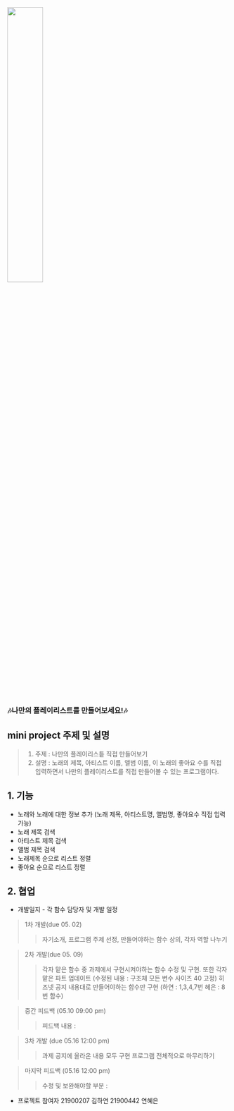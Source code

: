 
<img src ="https://user-images.githubusercontent.com/74174059/117560786-bb2bed80-b0cb-11eb-99de-1c61de0373fa.jpg" width= "40%">


### 🎶나만의 플레이리스트를 만들어보세요!🎶 

## mini project 주제 및 설명
> 1) 주제 : 나만의 플레이리스틑 직접 만들어보기 
> 2) 설명 : 노래의 제목, 아티스트 이름, 앨범 이름, 이 노래의 좋아요 수를 직접 입력하면서 나만의 플레이리스트를 직접 만들어볼 수 있는 프로그램이다. 


## 1. 기능
* 노래와 노래에 대한 정보 추가 (노래 제목, 아티스트명, 앨범명, 좋아요수 직접 입력 가능)
* 노래 제목 검색
* 아티스트 제목 검색
* 앨범 제목 검색 
* 노래제목 순으로 리스트 정렬
* 좋아요 순으로 리스트 정렬

## 2. 협업 
* 개발일지 - 각 함수 담당자 및 개발 일정 
> 1차 개발(due 05. 02) 
>> 자기소개, 프로그램 주제 선정, 만들어야하는 함수 상의, 각자 역할 나누기 

> 2차 개발(due 05. 09)
>>  각자 맡은 함수 중 과제에서 구현시켜야하는 함수 수정 및 구현. 또한 각자 맡은 파트 업데이트 (수정된 내용 : 구조체 모든 변수 사이즈 40 고정)
>>  히즈넷 공지 내용대로 만들어야하는 함수만 구현 (하연 : 1,3,4,7번 혜은 : 8번 함수)  

> 중간 피드백 (05.10 09:00 pm) 
>> 피드백 내용 : 

> 3차 개발 (due 05.16 12:00 pm) 
>> 과제 공지에 올라온 내용 모두 구현 
>> 프로그램 전체적으로 마무리하기 

> 마지막 피드백 (05.16 12:00 pm)
>> 수정 및 보완해야할 부분 : 

* 프로젝트 참여자
21900207 김하연  21900442 연혜은


